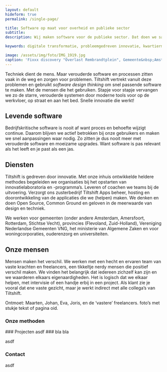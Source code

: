 ```yaml
---
layout: default
hideform: true
permalink: /single-page/

title: Software op maat voor overheid en publieke sector
subtitle:
description: Wij maken software voor de publieke sector. Dat doen we samen met de mensen die onze software gebruiken.

keywords: digitale transformatie, probleemgedreven innovatie, kwartiermaker, human centered design, software design thinking, service design, lean startup, lean ux, agile development, xp, scrum, labs, apps, projecten, advies, consultancy, overheid, overheden, publieke sector, mens centraal, common ground, open source, creative commons, creative thinking, open collaboration, Fixxx, Push

image: /assets/img/foto/IMG_1919.jpg
caption: 'Fixxx discovery "Overlast Rembrandtplein", Gemeente&nbsp;Amsterdam'
---
```

<a name="Wat we doen"/>
Techniek dient de mens. Maar verouderde software en processen zitten vaak in de weg en zorgen voor problemen. Tiltshift vertrekt vanuit deze problemen en gebruikt <i>software design thinking</i> om snel passende software te maken. Met de mensen die het gebruiken. Stapje voor stapje vervangen we zo de starre, verouderde systemen door moderne tools voor op de werkvloer, op straat en aan het bed. Snelle innovatie die werkt!

## Levende software
Bedrijfskritische software is nooit af want proces en behoefte wijzigt continue. Daarom blijven we actief betrokken bij onze gebruikers en maken we snel aanpassingen waar nodig. Zo zitten je dus nooit meer met verouderde software en moeizame upgrades. Want software is pas relevant als het leeft en je past als een jas.

## Diensten
Tiltshift is gedreven door innovatie. Met onze inhuis ontwikkelde heldere methodes begeleiden we organisaties bij het opstarten van innovatielaboratoria en -programma’s. Leveren of coachen we teams bij de uitvoering. Verzorgt ons zusterbedrijf Tiltshift Apps beheer, hosting en doorontwikkeling van de applicaties die we (helpen) maken. We denken en doen Open Source, Common Ground en geloven in de meerwaarde van design en techniek. 

We werken voor gemeenten (onder andere Amsterdam, Amersfoort, Rotterdam, Stichtse Vecht), provincies (Flevoland, Zuid-Holland), Vereniging Nederlandse Gemeenten VNG, het ministerie van Algemene Zaken en voor woningcorporaties, ouderenzorg en universiteiten. 

## Onze mensen
Mensen maken het verschil. We werken met een hecht en ervaren team van vaste krachten en freelancers, een tikkeltje nerdy mensen die positief verschil maken. We vinden het belangrijk dat iedereen zichzelf kan zijn en we waarderen elkaars eigenaardigheden. Het is logisch dat we elkaar helpen, met intervisie of een handje erbij in een project. Als klant zie je vooral dat ene vaste gezicht, maar je werkt indirect met alle collega’s van Tiltshift. 

Ontmoet: Maarten, Johan, Eva, Joris, en de ‘vastere’ freelancers. foto’s met stukje tekst of pagina oid. 

### Onze methoden



<a name="projecten"/>
### Projecten
asdf


<a name="Nieuws"/>
### bla bla

asdf
<a name="contact"/>
### Contact
asdf
